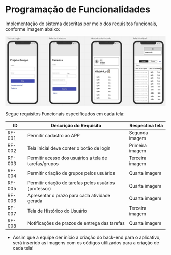 # Programação de Funcionalidades

Implementação do sistema descritas por meio dos requisitos funcionais, conforme imagem abaixo:

![Exemplo de Wireframe](img/Wareframe.jpg)

Segue requisitos Funcionais especificados em cada tela:

| ID     | Descrição do Requisito                                 | Respectiva tela |
|--------|--------------------------------------------------------|-----------------|
| RF-001 | Permitir cadastro ao APP                               | Segunda imagem  |
| RF-002 | Tela inicial deve conter o botão de login              | Primeira imagem |
| RF-003 | Permitir acesso dos usuários a tela de tarefas/grupos  | Terceira imagem |
| RF-004 | Permitir criação de grupos pelos usuários              | Quarta imagem   |
| RF-005 | Permitir criação de tarefas pelos usuários (professor) | Quarta imagem   |
| RF-006 | Apresentar o prazo para cada atividade gerada          | Quarta imagem   |
| RF-007 | Tela de Histórico do Usuário                           | Terceira imagem |
| RF-008 | Notificações de prazos de entrega das tarefas          | Quarta imagem   |

- Assim que a equipe der início a criação do back-end para o aplicativo, será inserido as imagens com os códigos utilizados para a criação de cada tela!
